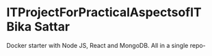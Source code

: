 # ITProjectForPracticalAspectsofIT Bika Sattar
 Docker starter with Node JS, React and MongoDB. All in a single repo-
